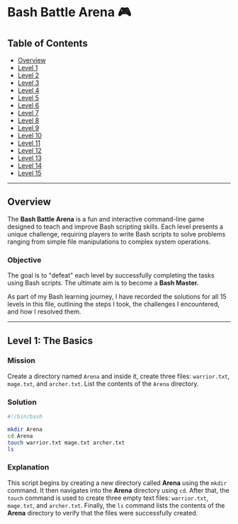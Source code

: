 # Bash Battle Arena 🎮  

## Table of Contents  
- [Overview](#overview)  
- [Level 1](#level-1-the-basics)  
- [Level 2](#level-2)  
- [Level 3](#level-3)  
- [Level 4](#level-4)  
- [Level 5](#level-5)  
- [Level 6](#level-6)  
- [Level 7](#level-7)  
- [Level 8](#level-8)  
- [Level 9](#level-9)  
- [Level 10](#level-10)  
- [Level 11](#level-11)  
- [Level 12](#level-12)  
- [Level 13](#level-13)  
- [Level 14](#level-14)  
- [Level 15](#level-15)  

---

## Overview  
The **Bash Battle Arena** is a fun and interactive command-line game designed to teach and improve Bash scripting skills. Each level presents a unique challenge, requiring players to write Bash scripts to solve problems ranging from simple file manipulations to complex system operations.  

### Objective  
The goal is to "defeat" each level by successfully completing the tasks using Bash scripts. The ultimate aim is to become a **Bash Master.**  

As part of my Bash learning journey, I have recorded the solutions for all 15 levels in this file, outlining the steps I took, the challenges I encountered, and how I resolved them. 

---

## Level 1: The Basics  
### Mission  
Create a directory named `Arena` and inside it, create three files: `warrior.txt`, `mage.txt`, and `archer.txt`. List the contents of the `Arena` directory.  

### Solution  
```bash
#!/bin/bash

mkdir Arena
cd Arena
touch warrior.txt mage.txt archer.txt
ls

```

### Explanation  
This script begins by creating a new directory called **Arena** using the `mkdir` command. It then navigates into the **Arena** directory using `cd`. After that, the `touch` command is used to create three empty text files: `warrior.txt`, `mage.txt`, and `archer.txt`. Finally, the `ls` command lists the contents of the **Arena** directory to verify that the files were successfully created.
